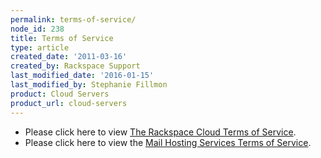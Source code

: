 ```yaml
---
permalink: terms-of-service/
node_id: 238
title: Terms of Service
type: article
created_date: '2011-03-16'
created_by: Rackspace Support
last_modified_date: '2016-01-15'
last_modified_by: Stephanie Fillmon
product: Cloud Servers
product_url: cloud-servers
---
```


-   Please click here to view [The Rackspace Cloud Terms of
    Service](http://www.rackspace.com/cloud/legal/).
-   Please click here to view the [Mail Hosting Services Terms of
    Service](http://www.rackspace.com/information/legal/mailterms.php).


